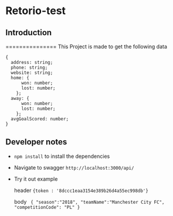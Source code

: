 Retorio-test
==============

## Introduction
===============
This Project is made to get the following data

```
{
  address: string;
  phone: string;
  website: string;
  home: {
      won: number;
      lost: number;
    };
  away: {
      won: number;
      lost: number;
    };
  avgGoalScored: number;
}
```

## Developer notes
- ```npm install``` to install the dependencies 
- Navigate to swagger ```http://localhost:3000/api/```
- Try it out example


  header ```{token : '8dccc1eaa3154e389b26d4a55ec998db'}```

  body ``` {
  "season":"2018",
  "teamName":"Manchester City FC",
  "competitionCode": "PL"
  }```